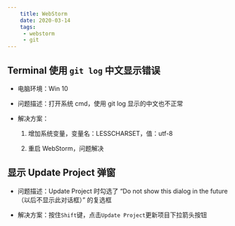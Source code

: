 ```yaml
---
    title: WebStorm
    date: 2020-03-14
    tags:
     - webstorm
     - git
---
```


<Boxx/>

## Terminal 使用 `git log` 中文显示错误

- 电脑环境：Win 10 

- 问题描述：打开系统 cmd，使用 git log 显示的中文也不正常

- 解决方案：

    1. 增加系统变量，变量名：LESSCHARSET，值：utf-8
    
    1. 重启 WebStorm，问题解决

## 显示 Update Project 弹窗

- 问题描述：Update Project 时勾选了 “Do not show this dialog in the future（以后不显示此对话框）” 的复选框

- 解决方案：按住`Shift`键，点击`Update Project`更新项目下拉箭头按钮
